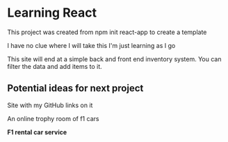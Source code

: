 # Learning React

This project was created from npm init react-app to create a template

I have no clue where I will take this I'm just learning as I go

This site will end at a simple back and front end inventory system. You can filter the data and add items to it.

## Potential ideas for next project

Site with my GitHub links on it

An online trophy room of f1 cars

<b>F1 rental car service</b>
